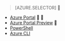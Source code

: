 > [AZURE.SELECTOR]

- [Azure Portal](/documentation/articles/virtual-networks-static-private-ip-arm-pportal/)


- [Azure Portal Preview](/documentation/articles/virtual-networks-static-private-ip-arm-pportal/)

- [PowerShell](/documentation/articles/virtual-networks-static-private-ip-arm-ps/)
- [Azure CLI](/documentation/articles/virtual-networks-static-private-ip-arm-cli/)